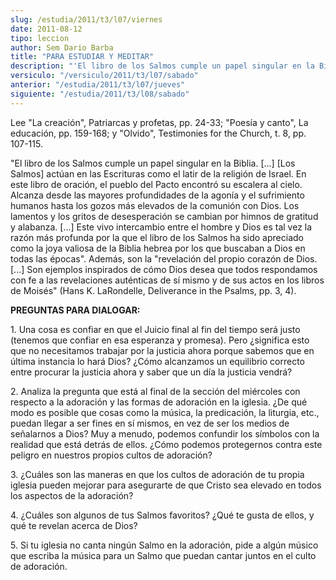 ```yaml
---
slug: /estudia/2011/t3/l07/viernes
date: 2011-08-12
tipo: leccion
author: Sem Dario Barba
title: "PARA ESTUDIAR Y MEDITAR"
description: "'El libro de los Salmos cumple un papel singular en la Biblia. [...] [Los  Salmos] actúan en las Escrituras como el latir de la religión de Israel. En  este libro de oración, el pueblo del Pacto encontró su escalera al cielo.'"
versiculo: "/versiculo/2011/t3/l07/sabado"
anterior: "/estudia/2011/t3/l07/jueves"
siguiente: "/estudia/2011/t3/l08/sabado"
---
```


Lee "La creación", Patriarcas y profetas, pp. 24-33; "Poesía y canto", La educación, pp. 159-168; y "Olvido", Testimonies for the Church, t. 8, pp. 107-115.

"El libro de los Salmos cumple un papel singular en la Biblia. [...] [Los Salmos] actúan en las Escrituras como el latir de la religión de Israel. En este libro de oración, el pueblo del Pacto encontró su escalera al cielo. Alcanza desde las mayores profundidades de la agonía y el sufrimiento humanos hasta los gozos más elevados de la comunión con Dios. Los lamentos y los gritos de desesperación se cambian por himnos de gratitud y alabanza. [...] Este vivo intercambio entre el hombre y Dios es tal vez la razón más profunda por la que el libro de los Salmos ha sido apreciado como la joya valiosa de la Biblia hebrea por los que buscaban a Dios en todas las épocas". Además, son la "revelación del propio corazón de Dios. [...] Son ejemplos inspirados de cómo Dios desea que todos respondamos con fe a las revelaciones auténticas de sí mismo y de sus actos en los libros de Moisés" (Hans K. LaRondelle, Deliverance in the Psalms, pp. 3, 4).

**PREGUNTAS PARA DIALOGAR:**

1\. Una cosa es confiar en que el Juicio final al fin del tiempo será justo (tenemos que confiar en esa esperanza y promesa). Pero ¿significa esto que no necesitamos trabajar por la justicia ahora porque sabemos que en última instancia lo hará Dios? ¿Cómo alcanzamos un equilibrio correcto entre procurar la justicia ahora y saber que un día la justicia vendrá?

2\. Analiza la pregunta que está al final de la sección del miércoles con respecto a la adoración y las formas de adoración en la iglesia. ¿De qué modo es posible que cosas como la música, la predicación, la liturgia, etc., puedan llegar a ser fines en sí mismos, en vez de ser los medios de señalarnos a Dios? Muy a menudo, podemos confundir los símbolos con la realidad que está detrás de ellos. ¿Cómo podemos protegernos contra este peligro en nuestros propios cultos de adoración?

3\. ¿Cuáles son las maneras en que los cultos de adoración de tu propia iglesia pueden mejorar para asegurarte de que Cristo sea elevado en todos los aspectos de la adoración?

4\. ¿Cuáles son algunos de tus Salmos favoritos? ¿Qué te gusta de ellos, y qué te revelan acerca de Dios?

5\. Si tu iglesia no canta ningún Salmo en la adoración, pide a algún músico que escriba la música para un Salmo que puedan cantar juntos en el culto de adoración.
